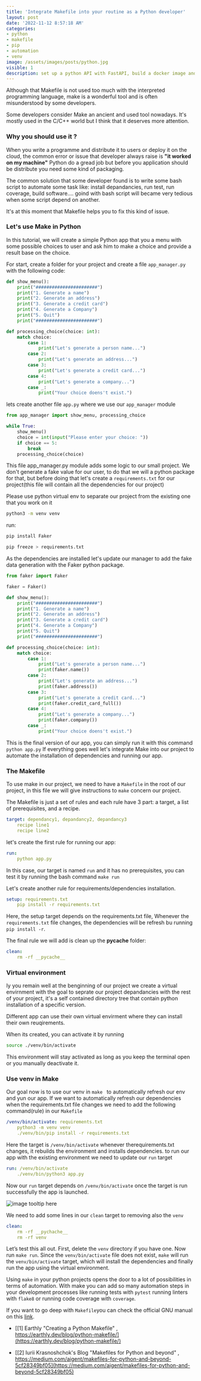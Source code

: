 ```yaml
---
title: 'Integrate Makefile into your routine as a Python developer'
layout: post
date: '2022-11-12 8:57:18 AM'
categories:
- python
- makefile
- pip
- automation
- venv
image: /assets/images/posts/python.jpg
visible: 1
description: set up a python API with FastAPI, build a docker image and publish it on the docker registry.
---
```


Although that Makefile is not used too much with the interpreted programming language, make is a wonderful tool and is often misunderstood by some developers.

Some developers consider Make an ancient and used tool nowadays. It's mostly used in the C/C++ world but I think that it deserves more attention.

### Why you should use it ?

When you write a programme and distribute it to users or deploy it on the cloud, the common error or issue that developer always raise is **"it worked on my machine"** Python do a gread job but before you application should be distribute you need some kind of packaging. 

The common solution that some developer found is to write some bash script to automate some task like: install depandancies, run test, run coverage, build software.... goind with bash script will became very tedious when some script depend on another.

It's at this moment that Makefile helps you to fix this kind of issue.

### Let's use Make in Python

In this tutorial, we will create a simple Python app that you a menu with some possible choices to user and ask him to make a choice and provide a result base on the choice.

For start, create a folder for your project and create a file `app_manager.py` with the following code:

```python
def show_menu():
	print("#######################")
	print("1. Generate a name")
	print("2. Generate an address")
	print("3. Generate a credit card")
	print("4. Generate a Company")
	print("5. Quit")
	print("#######################")

def processing_choice(choice: int):
	match choice:
		case 1:
			print("Let's generate a person name...")
		case 2:
			print("Let's generate an address...")
		case 3:
			print("Let's generate a credit card...")
		case 4:
			print("Let's generate a company...")
		case _:
			print("Your choice doens't exist.")
```

lets create another file `app.py` where we use our `app_manager` module

```python
from app_manager import show_menu, processing_choice

while True:
	show_menu()
	choice = int(input("Please enter your choice: "))
	if choice == 5:
		break
	processing_choice(choice)
```

This file app_manager.py module adds some logic to our small project. We don't generate a fake value for our user, to do that we will a python package for that, but before doing that let's create a `requirements.txt` for our project(this file will contain all the dependencies for our project)

Please use python virtual env to separate our project from the existing one that you work on it 
```bash
python3 -m venv venv
```

run: 
```bash
pip install Faker
```

```bash
pip freeze > requirements.txt
```

As the dependencies are installed let's update our manager to add the fake data generation with the Faker python package.

```python
from faker import Faker

faker = Faker()

def show_menu():
	print("#######################")
	print("1. Generate a name")
	print("2. Generate an address")
	print("3. Generate a credit card")
	print("4. Generate a Company")
	print("5. Quit")
	print("#######################")

def processing_choice(choice: int):
	match choice:
		case 1:
			print("Let's generate a person name...")
			print(faker.name())
		case 2:
			print("Let's generate an address...")
			print(faker.address())
		case 3:
			print("Let's generate a credit card...")
			print(faker.credit_card_full())
		case 4:
			print("Let's generate a company...")
			print(faker.company())
		case _:
			print("Your choice doens't exist.")
```

This is the final version of our app, you can simply run it with this command `python app.py`
If everything goes well let's integrate Make into our project to automate the installation of dependencies and running our app.

### The Makefile

To use make in our project, we need to have a `Makefile` in the root of our project, in this file we will give instructions to `make` concern our project.

The Makefile is just a set of rules and each rule have 3 part: a target, a list of prerequisites, and a recipe. 

```yml
target: dependancy1, depandancy2, depandancy3
	recipe line1
	recipe line2
```

let's create the first rule for running our app:

```yml
run:
	python app.py
```

In this case, our target is named `run` and it has no prerequisites, you can test it by running the bash command `make run`

Let's create another rule for requirements/dependencies installation.

```yml
setup: requirements.txt
	pip install -r requirements.txt
```

Here, the setup target depends on the requirements.txt file, Whenever the `requirements.txt` file changes, the dependencies will be refresh bu running `pip install -r`.

The final rule we will add is clean up the **pycache** folder:

```yml
clean:
	rm -rf __pycache__
```

### Virtual environment

Iy you remain well at the benginning of our project we create a virtual envirnment with the goal to seprate our project depandancies with the rest of your project, it's a self contained directory tree that contain python installation of a specific version. 

Different app can use their own virtual envirment where they can install their own reuqirements. 

When its created, you can activate it by running
```bash
source ./venv/bin/activate
```

This environment will stay activated as long as you keep the terminal open or you manually deactivate it. 

### Use venv in Make

Our goal now is to use our venv in `make ` to automatically refresh our env and yun our app. If we want to automatically refresh our dependencies when the requirements.txt file changes we need to add the following command(rule) in our `Makefile`

```yml
/venv/bin/activate: requirements.txt
	python3 -m venv venv
	./venv/bin/pip install -r requirements.txt
```

Here the target is `/venv/bin/activate` whenever therequirements.txt changes, it rebuilds the environment and installs dependencies.
to run our app with the existing environment we need to update our `run`  target

```yml
run: /venv/bin/activate
	./venv/bin/python3 app.py
```

Now our `run` target depends on `/venv/bin/activate`  once the target is run successfully the app is launched.

![image tooltip here](/assets/images/posts/terminal.png)

We need to add some lines in our `clean` target to removing also the `venv`

```yml
clean:
	rm -rf __pychache__
	rm -rf venv
```

Let’s test this all out. First, delete the `venv` directory if you have one. Now run `make run`. Since the `venv/bin/activate` file does not exist, `make` will run the `venv/bin/activate` target, which will install the dependencies and finally run the app using the virtual environment.

Using `make` in your python projects opens the door to a lot of possibilities in terms of automation. With make you can add so many automation steps in your development processes like running tests with `pytest` running linters with `flake8`  or running code coverage with `coverage`. 

If you want to go deep with `Makefile`you can check the official GNU manual on this [link](http://www.gnu.org/software/make/manual/make.html).

- [[1] Earthly "Creating a Python Makefile" , https://earthly.dev/blog/python-makefile/](https://earthly.dev/blog/python-makefile/)

- [[2] Iurii Krasnoshchok's Blog "Makefiles for Python and beyond" , https://medium.com/aigent/makefiles-for-python-and-beyond-5cf28349bf05](https://medium.com/aigent/makefiles-for-python-and-beyond-5cf28349bf05)
